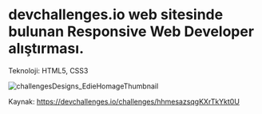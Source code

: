 # devchallenges.io web sitesinde bulunan Responsive Web Developer alıştırması.

Teknoloji: HTML5, CSS3
<br />

![challengesDesigns_EdieHomageThumbnail](https://github.com/ndemir9/devchallenges.io-edie-homepage/assets/73329877/19a27215-0cf5-456c-ac48-a0875dfb50eb)


Kaynak: https://devchallenges.io/challenges/hhmesazsqgKXrTkYkt0U
<br />

